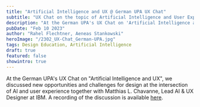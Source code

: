 ```yaml
---
title: "Artificial Intelligence and UX @ German UPA UX Chat"
subtitle: "UX Chat on the topic of Artificial Intelligence and User Experience"
description: "At the German UPA's UX Chat on 'Artificial Intelligence and UX', we discussed new opportunities and challenges for design at the intersection of AI and user experience together with Matthias L. Chavanne, Lead AI & UX Designer at IBM."
pubDate: "Feb 10 2023"
author: "Rahel Flechtner, Aeneas Stankowski"
heroImage: "/2302_UX-Chat_German-UPA.jpg"
tags: Design Education, Artificial Intelligence
draft: true 
featured: false
showintro: true
---
```


At the German UPA's UX Chat on "Artificial Intelligence and UX", we discussed new opportunities and challenges for design at the intersection of AI and user experience together with Matthias L. Chavanne, Lead AI & UX Designer at IBM. A recording of the discussion is available [here](https://germanupa.de/veranstaltungen/veranstaltungskalender/ux-chat-kuenstliche-intelligenz-und-ux).
